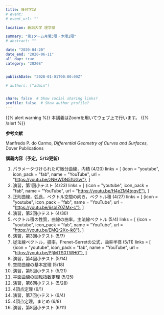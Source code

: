 ```yaml
---
title: 幾何学IA
# event: 
# event_url: ""

location: 新潟大学 理学部

summary: "第1ターム月曜3限・木曜2限"
# abstract: ""

date: "2020-04-20"
date_end: "2020-06-11"
all_day: true
category: "2020S"


publishDate: "2020-01-01T00:00:00Z"

# authors: ["admin"]


share: false  # Show social sharing links?
profile: false  # Show author profile?
---
```

{{% alert warning %}}
本講義はZoomを用いてウェブ上で行います。
{{% /alert %}}

**参考文献**

Manfredo P. do Carmo, *Differential Geometry of Curves and Surfaces*, Dover Publications

**講義内容（予定，5/13更新）**

1. パラメータづけられた可微分曲線，内積 (4/20)
links = [
  {icon = "youtube", icon_pack = "fab", name = "YouTube", url = "https://youtu.be/zNHWDN51UGw"},
  ]
2. 演習，第1回小テスト (4/23)
links = [
  {icon = "youtube", icon_pack = "fab", name = "YouTube", url = "https://youtu.be/H4eZM4tqqvE"},
  ]
3. 正則曲線，弧長，ベクトル空間の向き，ベクトル積 (4/27)
links = [
  {icon = "youtube", icon_pack = "fab", name = "YouTube", url = "https://youtu.be/6sbIZ0ZMx-c"},
  ]
4. 演習，第2回小テスト (4/30)
5. ベクトル積の性質，曲線の曲率，主法線ベクトル (5/4)
links = [
  {icon = "youtube", icon_pack = "fab", name = "YouTube", url = "https://youtu.be/EMQr2Xx-ik8"},
  ]
6. 演習，第3回小テスト (5/7)
7. 従法線ベクトル，捩率，Frenet–Serretの公式，曲率半径 (5/11)
links = [
  {icon = "youtube", icon_pack = "fab", name = "YouTube", url = "https://youtu.be/PfjMTS0TWH0"},
  ]
8. 演習，第4回小テスト (5/14)
9. 空間曲線の基本定理 (5/18)
10. 演習，第5回小テスト (5/21)
11. 平面曲線の回転指数定理 (5/25)
12. 演習，第6回小テスト (5/28)
13. 4頂点定理 (6/1)
14. 演習，第7回小テスト (6/4)
15. 4頂点定理，まとめ (6/8)
16. 演習，第8回小テスト (6/11)
